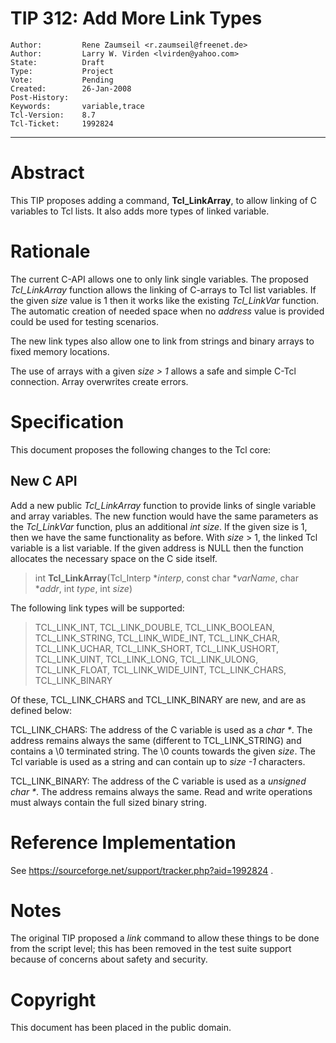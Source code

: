 # TIP 312: Add More Link Types
	Author:         Rene Zaumseil <r.zaumseil@freenet.de>
	Author:         Larry W. Virden <lvirden@yahoo.com>
	State:          Draft
	Type:           Project
	Vote:           Pending
	Created:        26-Jan-2008
	Post-History:   
	Keywords:       variable,trace
	Tcl-Version:    8.7
	Tcl-Ticket:     1992824
-----

# Abstract

This TIP proposes adding a command, **Tcl\_LinkArray**, to allow linking of C
variables to Tcl lists. It also adds more types of linked variable.

# Rationale

The current C-API allows one to only link single variables. The proposed
_Tcl\_LinkArray_ function allows the linking of C-arrays to Tcl list
variables. If the given _size_ value is 1 then it works like the existing
_Tcl\_LinkVar_ function. The automatic creation of needed space when no
_address_ value is provided could be used for testing scenarios.

The new link types also allow one to link from strings and binary arrays to
fixed memory locations.

The use of arrays with a given _size > 1_ allows a safe and simple C-Tcl
connection. Array overwrites create errors.

# Specification

This document proposes the following changes to the Tcl core:

## New C API

Add a new public _Tcl\_LinkArray_ function to provide links of single
variable and array variables. The new function would have the same parameters
as the _Tcl\_LinkVar_ function, plus an additional _int size_. If the given
size is 1, then we have the same functionality as before. With _size_ > 1,
the linked Tcl variable is a list variable. If the given address is NULL then
the function allocates the necessary space on the C side itself.

 > int **Tcl\_LinkArray**\(Tcl\_Interp \*_interp_, const char \*_varName_,
   char \*_addr_, int _type_, int _size_\)

The following link types will be supported:

 > TCL\_LINK\_INT, TCL\_LINK\_DOUBLE, TCL\_LINK\_BOOLEAN, TCL\_LINK\_STRING,
   TCL\_LINK\_WIDE\_INT, TCL\_LINK\_CHAR, TCL\_LINK\_UCHAR, TCL\_LINK\_SHORT,
   TCL\_LINK\_USHORT, TCL\_LINK\_UINT, TCL\_LINK\_LONG, TCL\_LINK\_ULONG,
   TCL\_LINK\_FLOAT, TCL\_LINK\_WIDE\_UINT, TCL\_LINK\_CHARS, TCL\_LINK\_BINARY

Of these, TCL\_LINK\_CHARS and TCL\_LINK\_BINARY are new, and are as defined
below:

 TCL\_LINK\_CHARS: The address of the C variable is used as a _char \*_. The
   address remains always the same \(different to TCL\_LINK\_STRING\) and contains
   a \\0 terminated string. The \\0 counts towards the given _size_. The Tcl
   variable is used as a string and can contain up to _size -1_ characters.

 TCL\_LINK\_BINARY: The address of the C variable is used as a _unsigned char
   *_. The address remains always the same. Read and write operations must
   always contain the full sized binary string.

# Reference Implementation

See <https://sourceforge.net/support/tracker.php?aid=1992824> .

# Notes

The original TIP proposed a _link_ command to allow these things to be done
from the script level; this has been removed in the test suite support because
of concerns about safety and security.

# Copyright

This document has been placed in the public domain.

